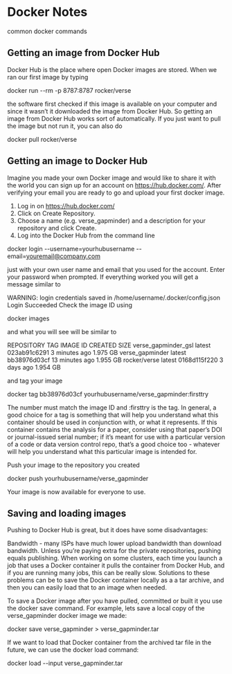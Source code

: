 # Docker Notes
common docker commands

<h2>Getting an image from Docker Hub</h2>
Docker Hub is the place where open Docker images are stored. When we ran our first image by typing

docker run --rm -p 8787:8787 rocker/verse

the software first checked if this image is available on your computer and since it wasn’t it downloaded the image from Docker Hub. So getting an image from Docker Hub works sort of automatically. If you just want to pull the image but not run it, you can also do

docker pull rocker/verse

<h2>Getting an image to Docker Hub</h2>

Imagine you made your own Docker image and would like to share it with the world you can sign up for an account on https://hub.docker.com/. After verifying your email you are ready to go and upload your first docker image.

1. Log in on https://hub.docker.com/
2. Click on Create Repository.
3. Choose a name (e.g. verse_gapminder) and a description for your repository and click Create.
3. Log into the Docker Hub from the command line

docker login --username=yourhubusername --email=youremail@company.com

just with your own user name and email that you used for the account. Enter your password when prompted. If everything worked you will get a message similar to

WARNING: login credentials saved in /home/username/.docker/config.json
Login Succeeded
Check the image ID using

docker images

and what you will see will be similar to

REPOSITORY              TAG       IMAGE ID         CREATED           SIZE
verse_gapminder_gsl     latest    023ab91c6291     3 minutes ago     1.975 GB
verse_gapminder         latest    bb38976d03cf     13 minutes ago    1.955 GB
rocker/verse            latest    0168d115f220     3 days ago        1.954 GB

and tag your image

docker tag bb38976d03cf yourhubusername/verse_gapminder:firsttry

The number must match the image ID and :firsttry is the tag. In general, a good choice for a tag is something that will help you understand what this container should be used in conjunction with, or what it represents. If this container contains the analysis for a paper, consider using that paper’s DOI or journal-issued serial number; if it’s meant for use with a particular version of a code or data version control repo, that’s a good choice too - whatever will help you understand what this particular image is intended for.

Push your image to the repository you created

docker push yourhubusername/verse_gapminder

Your image is now available for everyone to use.

<h2>Saving and loading images</h2>

Pushing to Docker Hub is great, but it does have some disadvantages:

Bandwidth - many ISPs have much lower upload bandwidth than download bandwidth.
Unless you’re paying extra for the private repositories, pushing equals publishing.
When working on some clusters, each time you launch a job that uses a Docker container it pulls the container from Docker Hub, and if you are running many jobs, this can be really slow.
Solutions to these problems can be to save the Docker container locally as a a tar archive, and then you can easily load that to an image when needed.

To save a Docker image after you have pulled, committed or built it you use the docker save command. For example, lets save a local copy of the verse_gapminder docker image we made:

docker save verse_gapminder > verse_gapminder.tar

If we want to load that Docker container from the archived tar file in the future, we can use the docker load command:

docker load --input verse_gapminder.tar
